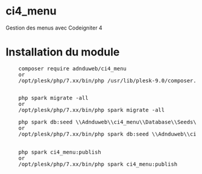 # ci4_menu
Gestion des menus avec Codeigniter 4

# Installation du module

<pre>
    composer require adnduweb/ci4_menu
    or
    /opt/plesk/php/7.xx/bin/php /usr/lib/plesk-9.0/composer.phar require adnduweb/ci4_menu

</pre>
<pre>
    php spark migrate -all
    or
    /opt/plesk/php/7.xx/bin/php spark migrate -all

    php spark db:seed \\Adnduweb\\ci4_menu\\Database\\Seeds\\MenuSeeder
    or
    /opt/plesk/php/7.xx/bin/php spark db:seed \\Adnduweb\\ci4_menu\\Database\\Seeds\\MenuSeeder


    php spark ci4_menu:publish
    or
    /opt/plesk/php/7.xx/bin/php spark ci4_menu:publish
    </pre>

